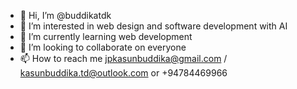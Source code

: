 - 👋 Hi, I’m @buddikatdk
- 👀 I’m interested in web design and software development with AI
- 🌱 I’m currently learning web development
- 💞️ I’m looking to collaborate on everyone
- 📫 How to reach me jpkasunbuddika@gmail.com / kasunbuddika.td@outlook.com or +94784469966

<!---
buddikatdk/buddikatdk is a ✨ special ✨ repository because its `README.md` (this file) appears on your GitHub profile.
You can click the Preview link to take a look at your changes.
--->
